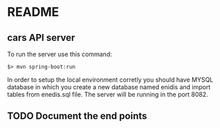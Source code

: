 # README #

## cars API server
To run the server use this command:
```
$> mvn spring-boot:run
```

In order to setup the local environment corretly you should have MYSQL database in which you create a new database named enidis and import tables from enedis.sql file.
The server will be running in the port 8082.

## TODO Document the end points